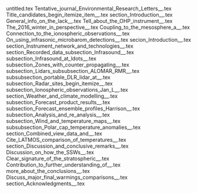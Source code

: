untitled.tex
Tentative_journal_Environmental_Research_Letters__.tex
Title_candidates_begin_itemize_item__.tex
section_Introduction__.tex
General_info_on_the_lack__.tex
Tell_about_the_OHP_instrument__.tex
The_2016_winter_in_perspective__.tex
Coupling_to_the_mesosphere_a__.tex
Connection_to_the_ionospheric_observations__.tex
On_using_infrasonic_microbarom_detections__.tex
secion_Introduction__.tex
section_Instrument_network_and_technologies__.tex
section_Recorded_data_subsection_Infrasound__.tex
subsection_Infrasound_at_ldots__.tex
subsection_Zones_with_counter_propagating__.tex
subsection_Lidars_subsubsection_ALOMAR_RMR__.tex
subsubsection_portable_DLR_lidar_at__.tex
subsection_Radar_sites_begin_itemize__.tex
subsection_Ionospheric_observations_Jan_L__.tex
section_Weather_and_climate_modelling__.tex
subsection_Forecast_product_results__.tex
subsection_Forecast_ensemble_profiles_Harrison__.tex
subsection_Analysis_and_re_analysis__.tex
subsection_Wind_and_temperature_maps__.tex
subsubsection_Polar_cap_temperature_anomalies__.tex
section_Combined_view_data_and__.tex
Cite_LATMOS_comparison_of_temperatures__.tex
section_Discussion_and_conclusive_remarks__.tex
Discussion_on_how_the_SSWs__.tex
Clear_signature_of_the_stratospheric__.tex
Contribution_to_further_understanding_of__.tex
more_about_the_conclusions__.tex
Discuss_major_final_warmings_comparisons__.tex
section_Acknowledgments__.tex
